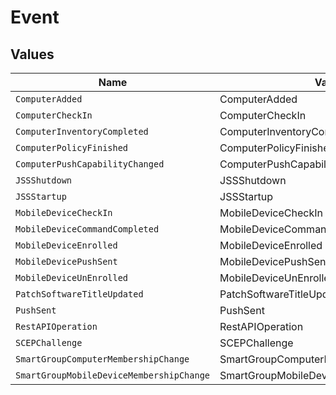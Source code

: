 # Event


## Values

| Name                                     | Value                                    |
| ---------------------------------------- | ---------------------------------------- |
| `ComputerAdded`                          | ComputerAdded                            |
| `ComputerCheckIn`                        | ComputerCheckIn                          |
| `ComputerInventoryCompleted`             | ComputerInventoryCompleted               |
| `ComputerPolicyFinished`                 | ComputerPolicyFinished                   |
| `ComputerPushCapabilityChanged`          | ComputerPushCapabilityChanged            |
| `JSSShutdown`                            | JSSShutdown                              |
| `JSSStartup`                             | JSSStartup                               |
| `MobileDeviceCheckIn`                    | MobileDeviceCheckIn                      |
| `MobileDeviceCommandCompleted`           | MobileDeviceCommandCompleted             |
| `MobileDeviceEnrolled`                   | MobileDeviceEnrolled                     |
| `MobileDevicePushSent`                   | MobileDevicePushSent                     |
| `MobileDeviceUnEnrolled`                 | MobileDeviceUnEnrolled                   |
| `PatchSoftwareTitleUpdated`              | PatchSoftwareTitleUpdated                |
| `PushSent`                               | PushSent                                 |
| `RestAPIOperation`                       | RestAPIOperation                         |
| `SCEPChallenge`                          | SCEPChallenge                            |
| `SmartGroupComputerMembershipChange`     | SmartGroupComputerMembershipChange       |
| `SmartGroupMobileDeviceMembershipChange` | SmartGroupMobileDeviceMembershipChange   |